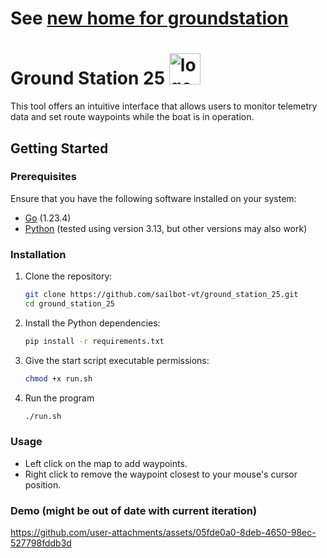 # See [new home for groundstation](https://github.com/sailbot-vt/sailbot_vt/tree/main)

# Ground Station 25 <img src="https://github.com/user-attachments/assets/05a3d1d7-f5c2-4c9b-8a05-54f5ed727f80" alt="logo" width="50"/>

This tool offers an intuitive interface that allows users to monitor telemetry data and set route waypoints while the boat is in operation.

## Getting Started

### Prerequisites

Ensure that you have the following software installed on your system:

- [Go](https://go.dev/doc/install) (1.23.4)
- [Python](https://www.python.org/downloads/) (tested using version 3.13, but other versions may also work)

### Installation

1. Clone the repository:

   ```bash
   git clone https://github.com/sailbot-vt/ground_station_25.git
   cd ground_station_25
   ```

2. Install the Python dependencies:

   ```bash
   pip install -r requirements.txt
   ```

3. Give the start script executable permissions:

   ```bash
   chmod +x run.sh
   ```

4. Run the program

   ```bash
   ./run.sh
   ```

### Usage

- Left click on the map to add waypoints.
- Right click to remove the waypoint closest to your mouse's cursor position.

### Demo (might be out of date with current iteration)

<https://github.com/user-attachments/assets/05fde0a0-8deb-4650-98ec-527798fddb3d>
